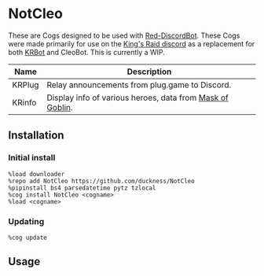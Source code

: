 # NotCleo

These are Cogs designed to be used with [Red-DiscordBot](https://github.com/Cog-Creators/Red-DiscordBot).
These Cogs were made primarily for use on the [King's Raid discord](https://discordapp.com/invite/kingsraid) as a replacement for both [KRBot](https://github.com/duckness/KRBot) and CleoBot. This is currently a WIP.

| Name   | Description                                                                                             |
| ------ | ------------------------------------------------------------------------------------------------------- |
| KRPlug | Relay announcements from plug.game to Discord.                                                          |
| KRinfo | Display info of various heroes, data from [Mask of Goblin](https://github.com/duckness/Mask-of-Goblin). |

## Installation

### Initial install

```
%load downloader
%repo add NotCleo https://github.com/duckness/NotCleo
%pipinstall bs4 parsedatetime pytz tzlocal
%cog install NotCleo <cogname>
%load <cogname>
```
### Updating

```
%cog update
```
## Usage